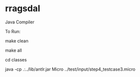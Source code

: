 rragsdal
========

Java Compiler



To Run:

make clean

make all

cd classes

java -cp .:../lib/antlr.jar Micro ../test/input/step4_testcase3.micro

